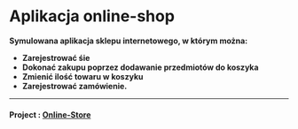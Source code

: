 
<h1>Aplikacja online-shop</h1>
<b>Symulowana aplikacja sklepu internetowego, w którym można:</p>
<ul>
  <li>Zarejestrować śie</li>
  <li>Dokonać zakupu poprzez dodawanie przedmiotów do koszyka</li>
  <li>Zmienić ilość towaru w koszyku</li>
  <li>Zarejestrować zamówienie.</li>
</ul>
<hr>
<h4>Project : <a href='http://heraskov.pythonanywhere.com/'>Online-Store</a></h4>
